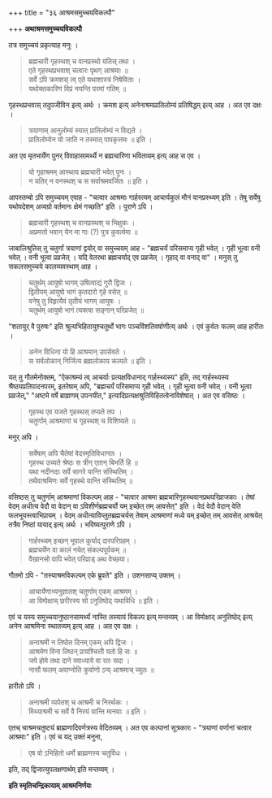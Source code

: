 +++
title = "३६ आश्रमसमुच्चयविकल्पौ"

+++
**अथाश्रमसमुच्चयविकल्पौ**

तत्र समुच्चयं प्रकृत्याह मनुः ।

> ब्रह्मचारी गृहस्थश् च वानप्रस्थो यतिस् तथा ।  
> एते गृहस्थप्रभवाश् चत्वारः पृथग् आश्रमाः ॥  
> सर्वे ऽपि क्रमशस् त्व् एते यथाशास्त्रं निषेविताः ।  
> यथोक्तकारिणं विप्रं नयन्ति परमां गतिम् ॥

गृहस्थप्रभवास् तदुपजीविन इत्य् अर्थः । क्रमश इत्य् अनेनाश्रमप्रातिलोम्यं प्रतिषिद्धम् इत्य् आह । अत एव दक्षः ।

> त्रयाणाम् आनुलोम्यं स्यात् प्रातिलोम्यं न विद्यते ।  
> प्रातिलोम्येन यो जाति न तस्मात् पापकृत्तमः ॥ इति ।

अत एव मृतभार्येण पुनर् विवाहासामर्थ्ये न ब्रह्मचारिणा भवितव्यम् इत्य् आह स एव ।

> यो गृहाश्रमम् आस्थाय ब्रह्मचारी भवेत् पुनः ।  
> न यतिर् न वनस्थश् च स सर्वाश्रमवर्जितः ॥ इति ।

आपस्तम्बो ऽपि समुच्चयम् एवाह -  "चत्वार आश्रमाः गार्हस्त्यम् आचार्यकुलं मौनं वानप्रस्थ्यम् इति । तेषु सर्वेषु यथोपदेशम् अव्यग्रो वर्तमानः क्षेमं गच्छति" इति । पुराणे ऽपि ।

> ब्रह्मचारी गृहस्थश् च वानप्रस्थश् च भिक्षुकः ।  
> अप्रमत्तो भवान् येन मा गाः (?) पुत्र कुवर्त्वमा ॥

जाबालिश्रुतिस् तु चतुर्णां त्रयाणां द्वयोर् वा समुच्चयम् आह -  "ब्रह्मचर्यं परिसमाप्य गृही भवेत् । गृही भूत्वा वनी भवेत् । वनी भूत्वा प्रव्रजेत् । यदि वेतरथा ब्रह्मचर्याद् एव प्रव्रजेत् । गृहाद् वा वनाद् वा" । मनुस् तु सकलसमुच्चये कालव्यवस्थाम् आह ।

> चतुर्थम् आयुषो भागम् उषित्वाद्यं गुरौ द्विजः ।  
> द्वितीयम् आयुषो भागं कृतदारो गृहे वसेत् ॥  
> वनेषु तु विहृत्यैवं तृतीयं भागम् आयुषः ।  
> चतुर्थम् आयुषो भागं त्यक्त्वा सङ्गान् परिव्रजेत् ॥

"शतायुर् वै पुरुषः" इति श्रुत्यभिहितायुश्चतुर्थो भागः पञ्चविंशतिवर्षाणीत्य् अर्थः । एवं कुर्वतः फलम् आह हारीतः ।

> अनेन विधिना यो हि आश्रमान् उपसेवते ।  
> स सर्वलोकान् निर्जित्य ब्रह्मलोकाय कल्पते ॥ इति ।

यत् तु गौतमेनोक्तम्, "ऐकाश्रम्यं त्व् आचर्याः प्रत्यक्षविधानाद् गार्हस्थ्यस्य" इति, तद् गार्हस्थ्यस्य श्रैष्ठ्यप्रतिपादनपरम्, इतरेषाम् अपि, "ब्रह्मचर्यं परिसमाप्य गृही भवेत् । गृही भूत्वा वनी भवेत् । वनी भूत्वा प्रव्रजेत्," "अष्टमे वर्षे ब्राह्मणम् उपनयीत," इत्यादिप्रत्यक्षश्रुतिविहितत्वेनाविशेषात् । अत एव वसिष्ठः ।

> गृहस्थ एव यजते गृहस्थस् तप्यते तपः ।  
> चतुर्णाम् आश्रमाणां च गृहस्थश् च विशिष्यते ॥

मनुर् अपि ।

> सर्वेषाम् अपि चैतेषां वेदस्मृतिविधानतः ।  
> गृहस्थ उच्यते श्रेष्ठः स त्रीन् एतान् बिभर्ति हि ॥  
> यथा नदीनदाः सर्वे सागरे यान्ति संस्थितिम् ।  
> तथैवाश्रमिणः सर्वे गृहस्थे यान्ति संस्थितिम् ॥

वसिष्ठस् तु चतुर्णाम् आश्रमाणां विकल्पम् आह -  "चत्वार आश्रमा ब्रह्मचारिगृहस्थवानप्रथपरिव्राजकाः । तेषां वेदम् अधीत्य वेदौ वा वेदान् वा ऽविशीर्णब्रह्मचर्यो यम् इच्छेत् तम् आवसेत्" इति । वेदं वेदौ वेदान् वेति फलभूयस्त्वाभिप्रायम् । वेदम् अधीत्याविप्लुतब्रह्मचर्यस् तेषाम् आश्रमाणां मध्ये यम् इच्छेत् तम् आवसेत् आश्रयेत् तत्रैव निष्ठां यायाद् इत्य् अर्थः । भविष्यत्पुराणे ऽपि ।

> गार्हस्थ्यम् इच्छन् भूपाल कुर्याद् दारपरिग्रहम् ।  
> ब्रह्मचर्येण वा कालं नयेत् संकल्पपूर्वकम् ॥  
> वैखानसो वापि भवेत् परिव्राड् अथ वेच्छया।

गौतमो ऽपि -  "तस्याश्रमविकल्पम् एके ब्रुवते" इति । उशनसाप्य् उक्तम् ।

> आचार्येणाभ्यनुज्ञातश् चतुर्णाम् एकम् आश्रमम् ।  
> आ विमोक्षाच् छरीरस्य सो ऽनुतिष्ठेद् यथाविधि ॥ इति ।

एवं च यस्य समुच्चयानुष्ठानसामर्थ्यं नास्ति तस्यायं विकल्प इत्य् मन्तव्यम् । आ विमोक्षाद् अनुतिष्ठेद् इत्य् अनेन आश्रमिना स्थातव्यम् इत्य् आह । अत एव दक्षः ।

> अनाश्रमी न तिष्ठेत दिनम् एकम् अपि द्विजः ।  
> आश्रमेण विना तिष्ठन् प्रायश्चित्ती यतो हि सः ॥  
> जपे होमे तथा दाने स्वाध्याये वा रतः सदा ।  
> नासौ फलम् अवाप्नोति कुर्वाणो ऽप्य् आश्रमाच् च्युतः ॥

हारीतो ऽपि ।

> अनाश्रमी व्यपेतश् च आश्रमी च निरर्थकः ।  
> मिथ्याश्रमी च सर्वे वै निरयं यान्ति मानवाः ॥ इति ।

एतच् चाश्रमचतुष्टयं ब्राह्मणादिवर्णत्रस्य वेदितव्यम् । अत एव कल्पानां सूत्रकारः -  "त्रयाणां वर्णानां चत्वार आश्रमाः" इति । एवं च यद् उक्तं मनुना,

> एष वो ऽभिहितो धर्मो ब्राह्मणस्य चतुर्विधः ।

इति, तद् द्विजात्युपलक्षणार्थम् इति मन्तव्यम् ।

**इति स्मृतिचन्द्रिकायाम् आश्रमनिर्णयः**
